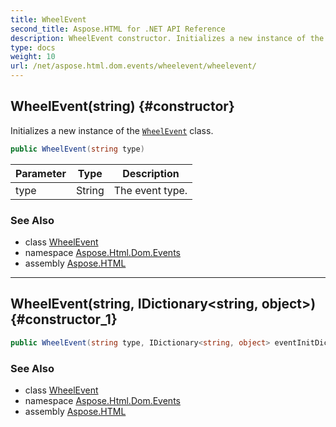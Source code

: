 ```yaml
---
title: WheelEvent
second_title: Aspose.HTML for .NET API Reference
description: WheelEvent constructor. Initializes a new instance of the WheelEvent class
type: docs
weight: 10
url: /net/aspose.html.dom.events/wheelevent/wheelevent/
---
```

## WheelEvent(string) {#constructor}

Initializes a new instance of the [`WheelEvent`](../) class.

```csharp
public WheelEvent(string type)
```

| Parameter | Type | Description |
| --- | --- | --- |
| type | String | The event type. |

### See Also

* class [WheelEvent](../)
* namespace [Aspose.Html.Dom.Events](../../../aspose.html.dom.events/)
* assembly [Aspose.HTML](../../../)

---

## WheelEvent(string, IDictionary&lt;string, object&gt;) {#constructor_1}

```csharp
public WheelEvent(string type, IDictionary<string, object> eventInitDict)
```

### See Also

* class [WheelEvent](../)
* namespace [Aspose.Html.Dom.Events](../../../aspose.html.dom.events/)
* assembly [Aspose.HTML](../../../)
